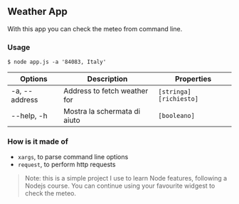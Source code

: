 ## Weather App

With this app you can check the meteo from command line. 

### Usage

```console
$ node app.js -a '84083, Italy'
```

| Options | Description | Properties |
| ------- | ----------- | ---------- | 
| -a, --address | Address to fetch weather for | `[stringa]` `[richiesto]` |
| --help, -h    | Mostra la schermata di aiuto | `[booleano]`

### How is it made of 

- `xargs`, to parse command line options 
- `request`, to perform http requests

> Note: this is a simple project I use to learn Node features, following a Nodejs course. You can continue using your favourite widgest to check the meteo. 